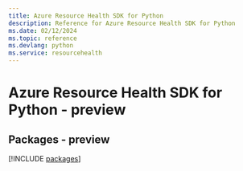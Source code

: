 ```yaml
---
title: Azure Resource Health SDK for Python
description: Reference for Azure Resource Health SDK for Python
ms.date: 02/12/2024
ms.topic: reference
ms.devlang: python
ms.service: resourcehealth
---
```

# Azure Resource Health SDK for Python - preview
## Packages - preview
[!INCLUDE [packages](resource-health-index.md)]